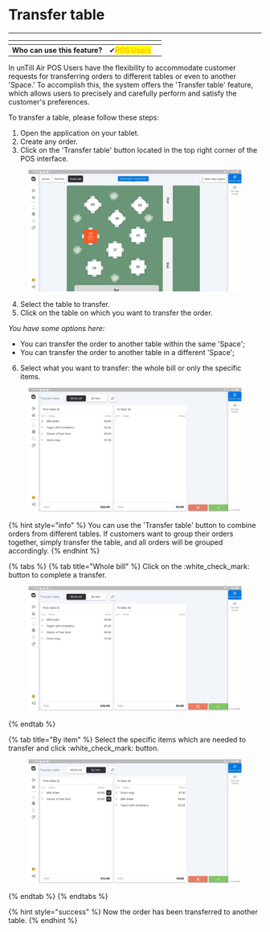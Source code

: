 # Transfer table

***

<table data-card-size="large" data-view="cards"><thead><tr><th></th><th></th><th></th></tr></thead><tbody><tr><td><strong>Who can use this feature?</strong></td><td><span data-gb-custom-inline data-tag="emoji" data-code="2714">✔</span><mark style="color:orange;">POS Users</mark></td><td></td></tr></tbody></table>

In unTill Air POS Users have the flexibility to accommodate customer requests for transferring orders to different tables or even to another 'Space.' To accomplish this, the system offers the 'Transfer table' feature, which allows users to precisely and carefully perform and satisfy the customer's preferences.

To transfer a table, please follow these steps:

1. Open the application on your tablet.
2. Create any order.
3. Click on the 'Transfer table' button located in the top right corner of the POS interface.

<figure><img src="../../.gitbook/assets/transfer-able.jpeg" alt=""><figcaption></figcaption></figure>

4. Select the table to transfer.
5. Click on the table on which you want to transfer the order.

_You have some options here:_

* You can transfer the order to another table within the same 'Space';
* You can transfer the order to another table in a different 'Space';

6. Select what you want to transfer: the whole bill or only the specific items.

<figure><img src="../../.gitbook/assets/transfer-table2.jpeg" alt=""><figcaption></figcaption></figure>

{% hint style="info" %}
You can use the 'Transfer table' button to combine orders from different tables. If customers want to group their orders together, simply transfer the table, and all orders will be grouped accordingly.
{% endhint %}

{% tabs %}
{% tab title="Whole bill" %}
Click on the :white\_check\_mark: button to complete a transfer.

<div data-full-width="true">

<figure><img src="../../.gitbook/assets/transfer-table2.jpeg" alt=""><figcaption></figcaption></figure>

</div>
{% endtab %}

{% tab title="By item" %}
Select the specific items which are needed to transfer and click :white\_check\_mark: button.

<div data-full-width="true">

<figure><img src="../../.gitbook/assets/transfer-table3.jpeg" alt=""><figcaption></figcaption></figure>

</div>
{% endtab %}
{% endtabs %}

{% hint style="success" %}
Now the order has been transferred to another table.
{% endhint %}
